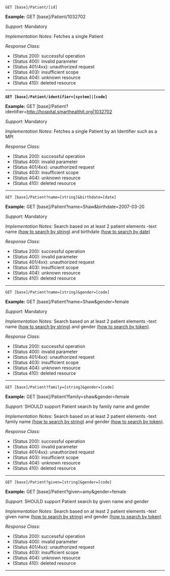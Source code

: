 
`GET [base]/Patient/[id]`

**Example:** GET [base]/Patient/1032702


*Support:* Mandatory

*Implementation Notes:*  Fetches a single Patient

*Response Class:*

-   (Status 200): successful operation
-   (Status 400): invalid parameter
-   (Status 401/4xx): unauthorized request
-   (Status 403): insufficient scope
-   (Status 404): unknown resource
-   (Status 410): deleted resource

-----------

**`GET [base]/Patient/identifier=[system]|[code]`**

**Example:** GET [base]/Patient?identifier=http://hospital.smarthealthit.org|1032702

*Support:* Mandatory

*Implementation Notes:*  Fetches a single Patient by an Identifier such as a MPI

*Response Class:*

-   (Status 200): successful operation
-   (Status 400): invalid parameter
-   (Status 401/4xx): unauthorized request
-   (Status 403): insufficient scope
-   (Status 404): unknown resource
-   (Status 410): deleted resource

-----------

`GET [base]/Patient?name=[string]&birthdate=[date]`

**Example:** GET [base]/Patient?name=Shaw&birthdate=2007-03-20


*Support:* Mandatory

*Implementation Notes:*  Search based on at least 2 patient elements -text name [(how to search by string)] and birthdate [(how to search by date)]


*Response Class:*

-   (Status 200): successful operation
-   (Status 400): invalid parameter
-   (Status 401/4xx): unauthorized request
-   (Status 403): insufficient scope
-   (Status 404): unknown resource
-   (Status 410): deleted resource

-----------
`GET [base]/Patient?name=[string]&gender=[code]`

**Example:** GET [base]/Patient?name=Shaw&gender=female

*Support:* Mandatory

*Implementation Notes:*  Search based on at least 2 patient elements -text name [(how to search by string)] and gender [(how to search by token)].

*Response Class:*

-   (Status 200): successful operation
-   (Status 400): invalid parameter
-   (Status 401/4xx): unauthorized request
-   (Status 403): insufficient scope
-   (Status 404): unknown resource
-   (Status 410): deleted resource

-----------

`GET [base]/Patient?family=[string]&gender=[code]`

**Example:** GET [base]/Patient?family=shaw&gender=female

*Support:* SHOULD support Patient search by family name and gender

*Implementation Notes:*  Search based on at least 2 patient elements -text family name [(how to search by string)] and gender [(how to search by token)].

*Response Class:*

-   (Status 200): successful operation
-   (Status 400): invalid parameter
-   (Status 401/4xx): unauthorized request
-   (Status 403): insufficient scope
-   (Status 404): unknown resource
-   (Status 410): deleted resource

-----------

`GET [base]/Patient?given=[string]&gender=[code]`

**Example:** GET [base]/Patient?given=amy&gender=female

*Support:* SHOULD support Patient search by given name and gender

*Implementation Notes:*  Search based on at least 2 patient elements -text given name [(how to search by string)] and gender [(how to search by token)]

*Response Class:*

-   (Status 200): successful operation
-   (Status 400): invalid parameter
-   (Status 401/4xx): unauthorized request
-   (Status 403): insufficient scope
-   (Status 404): unknown resource
-   (Status 410): deleted resource

-----------

  [(how to search by reference)]: http://build.fhir.org/search.html#reference
  [(how to search by token)]: http://build.fhir.org/search.html#token
  [Composite Search Parameters]: http://build.fhir.org/search.html#combining
  [(how to search by date)]: http://build.fhir.org/search.html#date
  [(how to search by string)]: http://build.fhir.org/search.html#string
